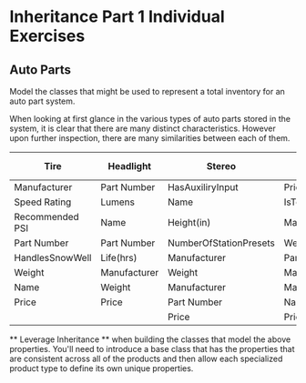 # Inheritance Part 1 Individual Exercises


## Auto Parts

Model the classes that might be used to represent a total inventory for an auto part system.

When looking at first glance in the various types of auto parts stored in the system, it is clear that there are many distinct characteristics. However upon further inspection, there are
many similarities between each of them. 

| Tire            | Headlight    | Stereo                 | Door Handle       | Seat           | Windshield Wiper |
|-----------------|--------------|------------------------|-------------------|----------------|------------------|
| Manufacturer    | Part Number  | HasAuxiliryInput       | Price             | Manufacturer   | Length           |
| Speed Rating    | Lumens       | Name                   | IsTouchlessHandle | Weight         | IsDriverSide     |
| Recommended PSI | Name         | Height(in)             | Manufacturer      | Part Number    | Part Number      |
| Part Number     | Part Number  | NumberOfStationPresets | Weight            | IncludesHeater | Manufacturer     |
| HandlesSnowWell | Life(hrs)    | Manufacturer           | Part Number       | MaterialType   | Weight           |
| Weight          | Manufacturer | Weight                 | Manufacturer      | Name           | Price            |
| Name            | Weight       | Manufacturer           | MaterialType      | Price          | Name             |
| Price           | Price        | Part Number            | Name              |                |                  |
|                 |              | Price                  | Price             |                |                  |

** Leverage Inheritance ** when building the classes that model the above properties. You'll need to introduce a base class that has the properties that are consistent across all of the products
and then allow each specialized product type to define its own unique properties.


 